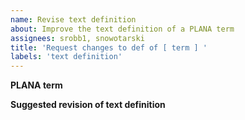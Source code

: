 ```yaml
---
name: Revise text definition
about: Improve the text definition of a PLANA term
assignees: srobb1, snowotarski
title: 'Request changes to def of [ term ] '
labels: 'text definition'
---
```


**PLANA term**


**Suggested revision of text definition**



